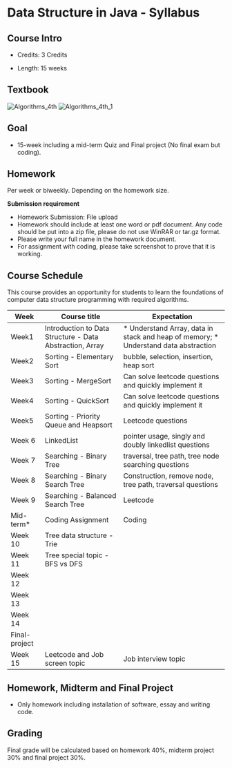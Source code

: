 # Data Structure in Java - Syllabus

## Course Intro

- Credits: 3 Credits

- Length: 15 weeks

## Textbook

![Algorithms_4th](Algorithms_4th.png)
![Algorithms_4th_1](Algorithms_4th_1.png)

## Goal

* 15-week including a mid-term Quiz and Final project (No final exam but coding).

## Homework

Per week or biweekly. Depending on the homework size.

**Submission requirement**

* Homework Submission: File upload
* Homework should include at least one word or pdf document. Any code should be put into a zip file, please do not use WinRAR or tar.gz format.
* Please write your full name in the homework document.
* For assignment with coding, please take screenshot to prove that it is working.

## Course Schedule

This course provides an opportunity for students to learn the foundations of computer data structure programming with required algorithms.

| Week          | Course title                                           | Expectation |
|---------------|--------------------------------------------------------|--------------|
| Week1         | Introduction to Data Structure - Data Abstraction, Array|* Understand Array, data in stack and heap of memory; * Understand data abstraction|
| Week2         | Sorting - Elementary Sort               | bubble, selection, insertion, heap sort     |
| Week3         | Sorting - MergeSort                   | Can solve leetcode questions and quickly implement it |
| Week4         | Sorting - QuickSort                   | Can solve leetcode questions and quickly implement it|
| Week5         | Sorting - Priority Queue and Heapsort | Leetcode questions              |
|Week 6 | LinkedList    | pointer usage, singly and doubly linkedlist questions|
| Week 7         | Searching - Binary Tree               | traversal, tree path, tree node searching questions|
| Week 8         | Searching - Binary Search Tree       | Construction, remove node, tree path, traversal questions  |
| Week 9        | Searching - Balanced Search Tree     |     Leetcode       |
| Mid-term*     |       Coding Assignment               |      Coding        |
| Week 10       | Tree data structure - Trie                                             |   |
| Week 11       | Tree special topic - BFS vs DFS            |  |
| Week 12       |                                               |  |
| Week 13       |                                               |  |
| Week 14       |                            |  |
| Final-project |                            | |
| Week 15       |      Leetcode and Job screen topic                    | Job interview topic |

## Homework, Midterm and Final Project

* Only homework including installation of software, essay and writing code.

## Grading

Final grade will be calculated based on homework 40%, midterm project 30% and final project 30%.